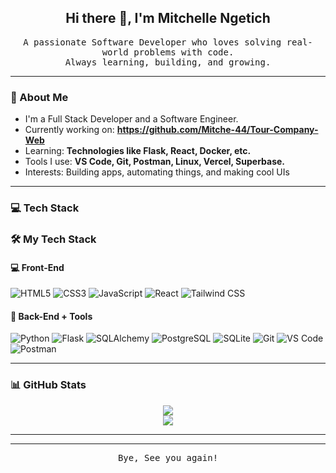 
<h2 align="center">Hi there 👋, I'm Mitchelle Ngetich</h2>

<p align="center">
  <samp>
    A passionate Software Developer who loves solving real-world problems with code.<br>
    Always learning, building, and growing.
  </samp>
</p>

---

### 🌟 About Me

-  I'm a Full Stack Developer and a Software Engineer.
-  Currently working on: **https://github.com/Mitche-44/Tour-Company-Web**
-  Learning: **Technologies like Flask, React, Docker, etc.**
-  Tools I use: **VS Code, Git, Postman, Linux, Vercel, Superbase.**
- Interests: Building apps, automating things, and making cool UIs

---

### 💻 Tech Stack
### 🛠️ My Tech Stack

#### 💻 Front-End
![HTML5](https://img.shields.io/badge/HTML5-E34F26?style=for-the-badge&logo=html5&logoColor=white)
![CSS3](https://img.shields.io/badge/CSS3-1572B6?style=for-the-badge&logo=css3&logoColor=white)
![JavaScript](https://img.shields.io/badge/JavaScript-F7DF1E?style=for-the-badge&logo=javascript&logoColor=black)
![React](https://img.shields.io/badge/React-20232A?style=for-the-badge&logo=react&logoColor=61DAFB)
![Tailwind CSS](https://img.shields.io/badge/TailwindCSS-06B6D4?style=for-the-badge&logo=tailwindcss&logoColor=white)

#### 🧠 Back-End + Tools
![Python](https://img.shields.io/badge/Python-3776AB?style=for-the-badge&logo=python&logoColor=white)
![Flask](https://img.shields.io/badge/Flask-000000?style=for-the-badge&logo=flask)
![SQLAlchemy](https://img.shields.io/badge/SQLAlchemy-000000?style=for-the-badge&logo=sqlalchemy&logoColor=white)
![PostgreSQL](https://img.shields.io/badge/PostgreSQL-336791?style=for-the-badge&logo=postgresql&logoColor=white)
![SQLite](https://img.shields.io/badge/SQLite-07405E?style=for-the-badge&logo=sqlite&logoColor=white)
![Git](https://img.shields.io/badge/Git-F05032?style=for-the-badge&logo=git&logoColor=white)
![VS Code](https://img.shields.io/badge/VSCode-007ACC?style=for-the-badge&logo=visual-studio-code&logoColor=white)
![Postman](https://img.shields.io/badge/Postman-FF6C37?style=for-the-badge&logo=postman&logoColor=white)

---

### 📊 GitHub Stats

<div align="center">
  <img src="https://github-readme-stats.vercel.app/api?username=Mitche-44&show_icons=true&theme=tokyonight" />
  <br />
  <img src="https://github-readme-stats.vercel.app/api/top-langs/?username=Mitche-44&layout=compact&theme=tokyonight" />
</div>

---
---

<p align="center"><samp>Bye, See you again!</samp></p>
